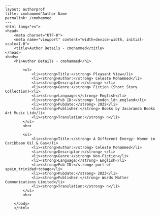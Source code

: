 
    ---
    layout: authorprof
    title: cmohammed'Author Name 
    permalink: /cmohammed
    ---
    <html lang="en">
    <head>
        <meta charset="UTF-8">
        <meta name="viewport" content="width=device-width, initial-scale=1.0">
        <title>Author Details - cmohammed</title>
    </head>
    <body>
        <h1>Author Details - cmohammed</h1>
        
            <ul>
                <li><strong>Title:</strong> Pleasant View</li>
                <li><strong>Author:</strong> Celeste Mohammed</li>
                <li><strong>Descriptor:</strong> </li>
                <li><strong>Genre:</strong> Fiction (Short Story Collection)</li>
                <li><strong>Language:</strong> English</li>
                <li><strong>Pub ID:</strong> london_ldn_england</li>
                <li><strong>Pubdate:</strong> 2022</li>
                <li><strong>Publisher:</strong> Books by Jacaranda Books Art Music Ltd</li>
                <li><strong>Translation:</strong> n</li>
            </ul>
            <hr>
            
            <ul>
                <li><strong>Title:</strong> A Different Energy: Women in Caribbean Oil & Gas</li>
                <li><strong>Author:</strong> Celeste Mohammed</li>
                <li><strong>Descriptor:</strong> </li>
                <li><strong>Genre:</strong> Non-Fiction</li>
                <li><strong>Language:</strong> English</li>
                <li><strong>Pub ID:</strong> port-of-spain_trinidad+tobago</li>
                <li><strong>Pubdate:</strong> 2023</li>
                <li><strong>Publisher:</strong> Words Matter Communications Limited</li>
                <li><strong>Translation:</strong> n</li>
            </ul>
            <hr>
            
        </body>
        </html>
        